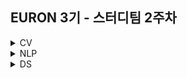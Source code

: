 ## EURON 3기 - 스터디팀 2주차
<details>
<summary>CV</summary>
<div markdown="1">       
  
  <br />
  
  | 주차 | 내용             | 발표자                               | 발표자료 |
| ---- | ---------------- | ------------------------------------ | -------- |
| 2    | cs231n 2주차     |                        | [📚]()    |

## Assignment
### 📍 예습과제 


### 예습과제 제출 방법
  
> 해당 파일을 `master` branch에 업로드하신 후 해당 `master`  branch에서  `pull request` 를 진행해주세요.
  
- 과제 제출 방법
    - 레포: (origin) username/2022-1-Euron-Study-Assignments
    - 브랜치: `master`
    - 해당 주차 브랜치에 과제 업로드하고 Pull Request, 이때 label은 `CV` , `예습과제`
 
### 📍 복습과제


  
### 복습과제 제출 방법
  
> 해당 파일을 `Week_2` branch에 업로드하신 후 해당 `Week_2`  branch에서  `pull request` 를 진행해주세요.
  
- 과제 제출 방법
    - 레포: (origin) username/2022-1-Euron-Study-Assignments
    - 브랜치: `Week_2`
    - 해당 주차 브랜치에 과제 업로드하고 Pull Request, 이때 label은 `CV` , `복습과제`
  
## Due
  
* Preview
  - **월 일**까지 제출합니다.
  
* Review
  - **월 일**까지 제출합니다.


  
</div>
</details>

<details>
<summary>NLP</summary>
<div markdown="1">       

   | 주차 | 내용             | 발표자                               | 발표자료 |
| ---- | ---------------- | ------------------------------------ | -------- |
| 2    | cs224n 2주차     |                         | [📚]()    |

## Assignment
  
### 📍 예습과제

### 예습과제 제출 방법
  
> 해당 파일을 `master` branch에 업로드하신 후 해당 `master`  branch에서  `pull request` 를 진행해주세요.
  
- 과제 제출 방법
    - 레포: (origin) username/2022-1-Euron-Study-Assignments
    - 브랜치: `master`
    - 해당 주차 브랜치에 과제 업로드하고 Pull Request, 이때 label은 `NLP` , `예습과제`
  
### 📍 복습과제

  
### 복습과제 제출 방법
  
> 해당 파일을 `Week_2` branch에 업로드하신 후 해당 `Week_2`  branch에서  `pull request` 를 진행해주세요.
  
- 과제 제출 방법
    - 레포: (origin) username/2022-1-Euron-Study-Assignments
    - 브랜치: `Week_2`
    - 해당 주차 브랜치에 과제 업로드하고 Pull Request, 이때 label은 `NLP` , `복습과제`
  

## Due
  
📍 예습과제
  - **월 일**까지 제출합니다.
  
📍 복습과제
  - **월 일**까지 제출합니다.



</div>
</details>



<details>
<summary>DS</summary>
<div markdown="1">       

<br />  
  
| 주차 | 내용         | 발표자                       | 발표자료 |
| ---- | ------------ | ---------------------------- | -------- |
| 2    | 완벽가이드 4장(1) | 김경민, 김도하, 남유림 | [📚]()    |



## Assignment

> 매주 예습 과제와 복습 과제가 주어집니다. 
  
### 📍 예습과제 (~8/5)
  - 파이썬 머신러닝 완벽가이드 4장-04까지를 pdf 형식으로 정리합니다. 또한 주피터나 구글 코랩으로 실행한 실습 코드들을 ipynb 형식으로 정리합니다.
  
### 예습과제 제출 방법
  
> 해당 파일을 `master` branch에 업로드하신 후 해당 `master`  branch에서  `pull request` 를 진행해주세요.
  
- 과제 제출 방법
    - 레포: (origin) username/2022-1-Euron-Study-Assignments
    - 브랜치: `master`
    - 해당 주차 브랜치에 과제 업로드하고 Pull Request, 이때 label은 `DS` , `예습과제`
  
### 📍 복습과제
  - 2주차 복습과제는 없습니다.

  
## Due 
  
📍 예습과제
  - **8월 5일**까지 제출합니다.
  
📍 복습과제
  - 2주차 복습과제는 없습니다.
  

</div>
</details>
